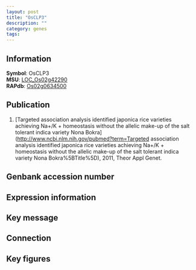```yaml
---
layout: post
title: "OsCLP3"
description: ""
category: genes
tags: 
---
```


## Information
__Symbol__: OsCLP3  
__MSU__: [LOC_Os02g42290](http://rice.plantbiology.msu.edu/cgi-bin/ORF_infopage.cgi?orf=LOC_Os02g42290)  
__RAPdb__: [Os02g0634500](http://rapdb.dna.affrc.go.jp/viewer/gbrowse_details/irgsp1?name=Os02g0634500)  

## Publication
1. [Targeted association analysis identified japonica rice varieties achieving Na+/K + homeostasis without the allelic make-up of the salt tolerant indica variety Nona Bokra](http://www.ncbi.nlm.nih.gov/pubmed?term=Targeted association analysis identified japonica rice varieties achieving Na+/K + homeostasis without the allelic make-up of the salt tolerant indica variety Nona Bokra%5BTitle%5D), 2011, Theor Appl Genet.

## Genbank accession number

## Expression information

## Key message

## Connection

## Key figures



